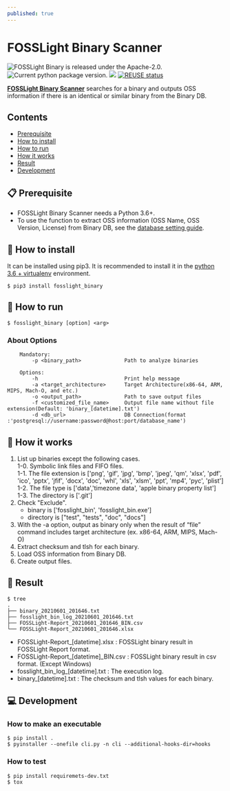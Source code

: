 ```yaml
---
published: true
---
```

# FOSSLight Binary Scanner

<img src="https://img.shields.io/pypi/l/fosslight_binary" alt="FOSSLight Binary is released under the Apache-2.0." /> <img src="https://img.shields.io/pypi/v/fosslight_binary" alt="Current python package version." /> <img src="https://img.shields.io/pypi/pyversions/fosslight_binary" /> [![REUSE status](https://api.reuse.software/badge/github.com/fosslight/fosslight_binary_scanner)](https://api.reuse.software/info/github.com/fosslight/fosslight_binary_scanner)

[**FOSSLight Binary Scanner**](https://github.com/fosslight/fosslight_binary_scanner) searches for a binary and outputs OSS information if there is an identical or similar binary from the Binary DB.

## Contents

- [Prerequisite](#-prerequisite)
- [How to install](#-how-to-install)
- [How to run](#-how-to-run)
- [How it works](#-how-it-works)
- [Result](#-result)
- [Development](#-development)


## 📋 Prerequisite
- FOSSLight Binary Scanner needs a Python 3.6+.    
- To use the function to extract OSS information (OSS Name, OSS Version, License) from Binary DB, see the [database setting guide](etc/binary_db.md).

## 🎉 How to install

It can be installed using pip3. It is recommended to install it in the [python 3.6 + virtualenv](etc/guide_virtualenv.md) environment.

```
$ pip3 install fosslight_binary
```

## 🚀 How to run
````
$ fosslight_binary [option] <arg>
````    

### About Options
```` 
    Mandatory:
        -p <binary_path>              Path to analyze binaries

    Options:
        -h                            Print help message
        -a <target_architecture>      Target Architecture(x86-64, ARM, MIPS, Mach-O, and etc.)
        -o <output_path>              Path to save output files
        -f <customized_file_name>     Output file name without file extension(Default: 'binary_[datetime].txt')
        -d <db_url>                   DB Connection(format :'postgresql://username:password@host:port/database_name')
```` 


## 🧐 How it works
1. List up binaries except the following cases.    
    1-0. Symbolic link files and FIFO files.    
    1-1. The file extension is ['png', 'gif', 'jpg', 'bmp', 'jpeg', 'qm', 'xlsx', 'pdf', 'ico', 'pptx', 'jfif', 'docx',
                                'doc', 'whl', 'xls', 'xlsm', 'ppt', 'mp4', 'pyc', 'plist']            
    1-2. The file type is ['data','timezone data', 'apple binary property list']    
    1-3. The directory is ['.git']    
2. Check "Exclude".     
    - binary is ['fosslight_bin', 'fosslight_bin.exe']     
    - directory is ["test", "tests", "doc", "docs"]     
3. With the -a option, output as binary only when the result of “file” command includes target architecture (ex. x86-64, ARM, MIPS, Mach-O)      
5. Extract checksum and tlsh for each binary.     
6. Load OSS information from Binary DB.      
7. Create output files.     

## 📁 Result

```
$ tree
.
├── binary_20210601_201646.txt
├── fosslight_bin_log_20210601_201646.txt
├── FOSSLight-Report_20210601_201646_BIN.csv
└── FOSSLight-Report_20210601_201646.xlsx

```
- FOSSLight-Report_[datetime].xlsx : FOSSLight binary result in FOSSLight Report format.
- FOSSLight-Report_[datetime]_BIN.csv : FOSSLight binary result in csv format. (Except Windows)
- fosslight_bin_log_[datetime].txt : The execution log.
- binary_[datetime].txt : The checksum and tlsh values for each binary.

## 💻 Development
### How to make an executable  
````  
$ pip install .  
$ pyinstaller --onefile cli.py -n cli --additional-hooks-dir=hooks
````
### How to test
````  
$ pip install requiremets-dev.txt
$ tox
````
